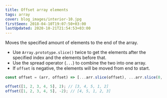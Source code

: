 ```yaml
---
title: Offset array elements
tags: array
cover: blog_images/interior-10.jpg
firstSeen: 2018-04-10T19:07:50+03:00
lastUpdated: 2020-10-21T21:54:53+03:00
---
```


Moves the specified amount of elements to the end of the array.

- Use `Array.prototype.slice()` twice to get the elements after the specified index and the elements before that.
- Use the spread operator (`...`) to combine the two into one array.
- If `offset` is negative, the elements will be moved from end to start.

```js
const offset = (arr, offset) => [...arr.slice(offset), ...arr.slice(0, offset)];
```

```js
offset([1, 2, 3, 4, 5], 2); // [3, 4, 5, 1, 2]
offset([1, 2, 3, 4, 5], -2); // [4, 5, 1, 2, 3]
```
